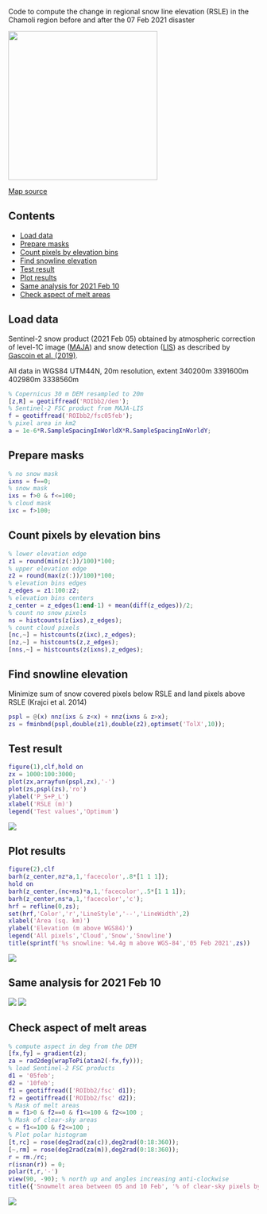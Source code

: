 Code to compute the change in regional snow line elevation (RSLE) in the Chamoli region before and after the 07 Feb 2021 disaster

<img src="https://user-images.githubusercontent.com/29677722/110033109-4047fe80-7d39-11eb-9dc8-996826a462bc.png" width="300"> 

[Map source](https://umap.openstreetmap.fr/fr/map/region-of-interest-for-chamoli-snow_571403)


Contents
--------

-   [Load data](#1)
-   [Prepare masks](#2)
-   [Count pixels by elevation bins](#3)
-   [Find snowline elevation](#4)
-   [Test result](#5)
-   [Plot results](#6)
-   [Same analysis for 2021 Feb 10](#7)
-   [Check aspect of melt areas](#8)


Load data
---------

Sentinel-2 snow product (2021 Feb 05) obtained by atmospheric correction of level-1C image ([MAJA](https://logiciels.cnes.fr/en/content/maja)) and snow detection ([LIS](https://gitlab.orfeo-toolbox.org/remote_modules/let-it-snow/)) as described by [Gascoin et al. (2019)](https://www.earth-syst-sci-data.net/11/493/2019/essd-11-493-2019.html).

All data in WGS84 UTM44N, 20m resolution, extent 340200m 3391600m 402980m
3338560m

```Matlab
% Copernicus 30 m DEM resampled to 20m
[z,R] = geotiffread('ROIbb2/dem');
% Sentinel-2 FSC product from MAJA-LIS 
f = geotiffread('ROIbb2/fsc05feb');
% pixel area in km2
a = 1e-6*R.SampleSpacingInWorldX*R.SampleSpacingInWorldY;
```

Prepare masks
-------------

```Matlab
% no snow mask
ixns = f==0;
% snow mask
ixs = f>0 & f<=100;
% cloud mask
ixc = f>100;
```

Count pixels by elevation bins
------------------------------

```Matlab
% lower elevation edge
z1 = round(min(z(:))/100)*100;
% upper elevation edge
z2 = round(max(z(:))/100)*100;
% elevation bins edges
z_edges = z1:100:z2;
% elevation bins centers
z_center = z_edges(1:end-1) + mean(diff(z_edges))/2;
% count no snow pixels
ns = histcounts(z(ixs),z_edges);
% count cloud pixels
[nc,~] = histcounts(z(ixc),z_edges);
[nz,~] = histcounts(z,z_edges);
[nns,~] = histcounts(z(ixns),z_edges);
```

Find snowline elevation
-----------------------

Minimize sum of snow covered pixels below RSLE and land pixels above RSLE
(Krajci et al. 2014)

```Matlab
pspl = @(x) nnz(ixs & z<x) + nnz(ixns & z>x);
zs = fminbnd(pspl,double(z1),double(z2),optimset('TolX',10));
```

Test result
-----------

```Matlab
figure(1),clf,hold on
zx = 1000:100:3000;
plot(zx,arrayfun(pspl,zx),'-')
plot(zs,pspl(zs),'ro')
ylabel('P_S+P_L')
xlabel('RSLE (m)')
legend('Test values','Optimum')
```

![](html/plotSnowLine_01.png)

Plot results
------------

```Matlab
figure(2),clf
barh(z_center,nz*a,1,'facecolor',.8*[1 1 1]);
hold on
barh(z_center,(nc+ns)*a,1,'facecolor',.5*[1 1 1]);
barh(z_center,ns*a,1,'facecolor','c');
hrf = refline(0,zs);
set(hrf,'Color','r','LineStyle','--','LineWidth',2)
xlabel('Area (sq. km)')
ylabel('Elevation (m above WGS84)')
legend('All pixels','Cloud','Snow','Snowline')
title(sprintf('%s snowline: %4.4g m above WGS-84','05 Feb 2021',zs))
```

![](html/plotSnowLine_02.png)


Same analysis for 2021 Feb 10
------------
![](html/plotSnowLine_01b.png)
![](html/plotSnowLine_02b.png)


Check aspect of melt areas
------------

```Matlab
% compute aspect in deg from the DEM
[fx,fy] = gradient(z);
za = rad2deg(wrapToPi(atan2(-fx,fy)));
% load Sentinel-2 FSC products
d1 = '05feb'; 
d2 = '10feb';
f1 = geotiffread(['ROIbb2/fsc' d1]);
f2 = geotiffread(['ROIbb2/fsc' d2]);
% Mask of melt areas
m = f1>0 & f2==0 & f1<=100 & f2<=100 ; 
% Mask of clear-sky areas
c = f1<=100 & f2<=100 ; 
% Plot polar histogram
[t,rc] = rose(deg2rad(za(c)),deg2rad(0:18:360));
[~,rm] = rose(deg2rad(za(m)),deg2rad(0:18:360));
r = rm./rc;
r(isnan(r)) = 0;
polar(t,r,'-')
view(90, -90); % north up and angles increasing anti-clockwise 
title({'Snowmelt area between 05 and 10 Feb', '% of clear-sky pixels by aspect bin'})
```
![](html/meltAspect.png)

